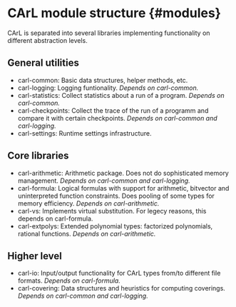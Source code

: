 # CArL module structure {#modules}

CArL is separated into several libraries implementing functionality on different abstraction levels.

## General utilities

* carl-common: Basic data structures, helper methods, etc.
* carl-logging: Logging funtionality. *Depends on carl-common.*
* carl-statistics: Collect statistics about a run of a program. *Depends on carl-common.*
* carl-checkpoints: Collect the trace of the run of a programm and compare it with certain checkpoints. *Depends on carl-common and carl-logging.*
* carl-settings: Runtime settings infrastructure.

## Core libraries

*  carl-arithmetic: Arithmetic package. Does not do sophisticated memory management. *Depends on carl-common and carl-logging.*
* carl-formula: Logical formulas with support for arithmetic, bitvector and uninterpreted function constraints. Does pooling of some types for memory efficiency. *Depends on carl-arithmetic.*
* carl-vs: Implements virtual substitution. For legecy reasons, this depends on carl-formula.
* carl-extpolys: Extended polynomial types: factorized polynomials, rational functions. *Depends on carl-arithmetic.*

## Higher level

* carl-io: Input/output functionality for CArL types from/to different file formats. *Depends on carl-formula.*
* carl-covering: Data structures and heuristics for computing coverings. *Depends on carl-common and carl-logging.*